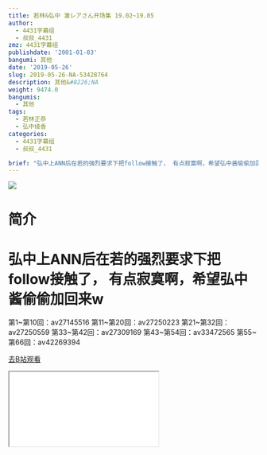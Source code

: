 ```yaml
---
title: 若林&弘中 激レアさん开场集 19.02~19.05
author:
  - 4431字幕组
  - 叔叔_4431
zmz: 4431字幕组
publishdate: '2001-01-03'
bangumi: 其他
date: '2019-05-26'
slug: 2019-05-26-NA-53428764
description: 其他&#8226;NA
weight: 9474.0
bangumis:
  - 其他
tags:
  - 若林正恭
  - 弘中绫香
categories:
  - 4431字幕组
  - 叔叔_4431

brief: "弘中上ANN后在若的强烈要求下把follow接触了， 有点寂寞啊，希望弘中酱偷偷加回来w =========================== 第1~第10回：av27145516 第11~第20回：av27250223 第21~第32回：av27250559 第33~第42回：av27309169 第43~第54回：av33472565 第55~第66回：av42269394"
---
```

![](https://raw.githubusercontent.com/tcgriffith/owaraisite/master/static/tmpimg/a836186ca6a710e20f5c28e47a69809e197aa5ef.jpg.480.jpg)
# 简介  
弘中上ANN后在若的强烈要求下把follow接触了，
有点寂寞啊，希望弘中酱偷偷加回来w
===========================
第1~第10回：av27145516
第11~第20回：av27250223
第21~第32回：av27250559
第33~第42回：av27309169
第43~第54回：av33472565
第55~第66回：av42269394  

[去B站观看](https://www.bilibili.com/video/av53428764/)
<div class ="resp-container"><iframe class="testiframe" src="//player.bilibili.com/player.html?aid=53428764"", scrolling="no", allowfullscreen="true" > </iframe></div> 
